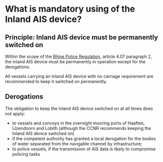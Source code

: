 # What is mandatory using of the Inland AIS device?

## Principle: Inland AIS device must be permanently switched on

Within the scope of the [Rhine Police Regulation,](https://ccr-zkr.org/13020500-en.html#01) article 4.07 paragraph 2, the Inland AIS device must be permanently in operation except for the derogations.

All vessels carrying an Inland AIS device with no carriage requirement are recommended to keep it switched on permanently.

## Derogations

The obligation to keep the Inland AIS device switched on at all times does not apply:

* to vessels and convoys in the overnight mooring ports of Haaften, IJzendoorn and Lobith \(although the CCNR recommends keeping the Inland AIS device switched on\)
* if the competent authority has granted a local derogation for the bodies of water separated from the navigable channel by infrastructure;
* to police vessels, if the transmission of AIS data is likely to compromise policing tasks

